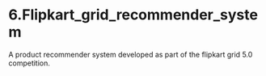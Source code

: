 # 6.Flipkart_grid_recommender_system

A product recommender system developed as part of the flipkart grid 5.0 competition.
